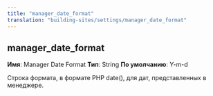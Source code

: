 ```yaml
---
title: "manager_date_format"
translation: "building-sites/settings/manager_date_format"
---
```


## manager\_date\_format

**Имя**: Manager Date Format
**Тип**: String
**По умолчанию**: Y-m-d

Строка формата, в формате PHP date(), для дат, представленных в менеджере.
